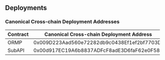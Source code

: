## Deployments
### Canonical Cross-chain Deployment Addresses
| Contract     | Canonical Cross-chain Deployment Address     |
| ------------ | -------------------------------------------- |
| ORMP         | 0x009D223Aad560e72282db9c0438Ef1ef2bf7703D   |
| SubAPI       | 0x00d917EC19A6b8837ADFcF8adE3D6faF62e0F587   |
